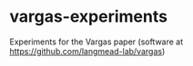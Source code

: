 # vargas-experiments
Experiments for the Vargas paper (software at https://github.com/langmead-lab/vargas)
